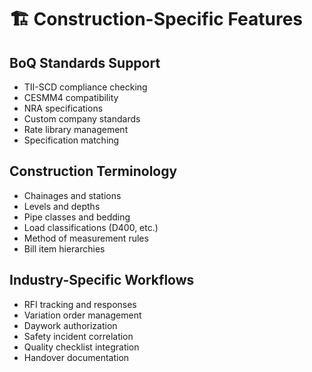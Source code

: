 # 🏗️ Construction-Specific Features

## BoQ Standards Support
- TII-SCD compliance checking
- CESMM4 compatibility
- NRA specifications
- Custom company standards
- Rate library management
- Specification matching

## Construction Terminology
- Chainages and stations
- Levels and depths
- Pipe classes and bedding
- Load classifications (D400, etc.)
- Method of measurement rules
- Bill item hierarchies

## Industry-Specific Workflows
- RFI tracking and responses
- Variation order management
- Daywork authorization
- Safety incident correlation
- Quality checklist integration
- Handover documentation
